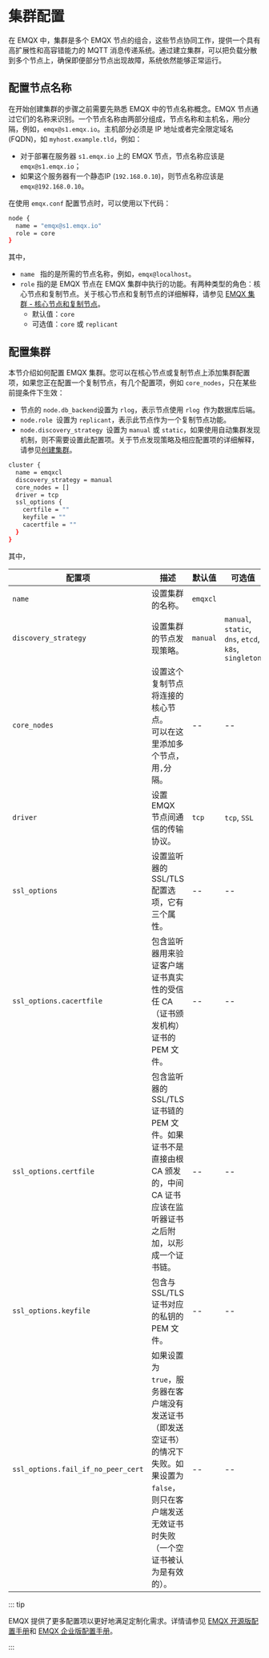 # 集群配置

在 EMQX 中，集群是多个 EMQX 节点的组合，这些节点协同工作，提供一个具有高扩展性和高容错能力的 MQTT 消息传递系统。通过建立集群，可以把负载分散到多个节点上，确保即便部分节点出现故障，系统依然能够正常运行。

## 配置节点名称

在开始创建集群的步骤之前需要先熟悉 EMQX 中的节点名称概念。EMQX 节点通过它们的名称来识别。一个节点名称由两部分组成，节点名称和主机名，用`@`分隔，例如，`emqx@s1.emqx.io`。主机部分必须是 IP 地址或者完全限定域名 (FQDN)，如 `myhost.example.tld`，例如：

- 对于部署在服务器 `s1.emqx.io` 上的 EMQX 节点，节点名称应该是 `emqx@s1.emqx.io`；
- 如果这个服务器有一个静态IP (`192.168.0.10`)，则节点名称应该是 `emqx@192.168.0.10`。

在使用 `emqx.conf` 配置节点时，可以使用以下代码：

```bash
node {
  name = "emqx@s1.emqx.io"
  role = core
}
```

其中，

- `name ` 指的是所需的节点名称，例如，`emqx@localhost`。
- `role` 指的是 EMQX 节点在 EMQX 集群中执行的功能。有两种类型的角色：核心节点和复制节点。关于核心节点和复制节点的详细解释，请参见 [EMQX 集群 - 核心节点和复制节点](../deploy/cluster/mria-introduction.md)。
  - 默认值：`core`
  - 可选值：`core` 或 `replicant`

## 配置集群

本节介绍如何配置 EMQX 集群。您可以在核心节点或复制节点上添加集群配置项，如果您正在配置一个复制节点，有几个配置项，例如 `core_nodes`，只在某些前提条件下生效：

- 节点的 `node.db_backend`设置为 `rlog`，表示节点使用 `rlog `作为数据库后端。
- `node.role `设置为 `replicant`，表示此节点作为一个复制节点功能。
- `node.discovery_strategy `设置为 `manual` 或 `static`，如果使用自动集群发现机制，则不需要设置此配置项。关于节点发现策略及相应配置项的详细解释，请参见[创建集群](../deploy/cluster/create-cluster.md)。

```bash
cluster {
  name = emqxcl
  discovery_strategy = manual
  core_nodes = []
  driver = tcp
  ssl_options {
    certfile = ""
    keyfile = ""
    cacertfile = ""
  }
}
```

其中，

| 配置项                             | 描述                                                         | 默认值   | 可选值                                   |
| ---------------------------------- | ------------------------------------------------------------ | -------- | ---------------------------------------- |
| `name`                             | 设置集群的名称。                                             | `emqxcl` |                                          |
| `discovery_strategy`               | 设置集群的节点发现策略。                                     | `manual` | `manual`, `static`, `dns`, `etcd`, `k8s`, `singleton` |
| `core_nodes`                       | 设置这个复制节点将连接的核心节点。<br />可以在这里添加多个节点，用`,`分隔。 | --       | --                                       |
| `driver`                           | 设置 EMQX 节点间通信的传输协议。                             | `tcp`    | `tcp`, `SSL`                             |
| `ssl_options`                      | 设置监听器的 SSL/TLS 配置选项，它有三个属性。                | --       | --                                       |
| `ssl_options.cacertfile`           | 包含监听器用来验证客户端证书真实性的受信任 CA（证书颁发机构）证书的 PEM 文件。 | --       | --                                       |
| `ssl_options.certfile`             | 包含监听器的 SSL/TLS 证书链的 PEM 文件。如果证书不是直接由根 CA 颁发的，中间 CA 证书应该在监听器证书之后附加，以形成一个证书链。 | --       | --                                       |
| `ssl_options.keyfile`              | 包含与 SSL/TLS 证书对应的私钥的 PEM 文件。                   | --       | --                                       |
| `ssl_options.fail_if_no_peer_cert` | 如果设置为 `true`，服务器在客户端没有发送证书（即发送空证书）的情况下失败。如果设置为 `false`，则只在客户端发送无效证书时失败（一个空证书被认为是有效的）。 | --       | --                                       |

::: tip

EMQX 提供了更多配置项以更好地满足定制化需求。详情请参见 [EMQX 开源版配置手册](https://docs.emqx.com/zh/emqx/v@CE_VERSION@/hocon/)和 [EMQX 企业版配置手册](https://docs.emqx.com/zh/enterprise/v@EE_VERSION@/hocon/)。

:::
